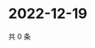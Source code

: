 # 2022-12-19

共 0 条

<!-- BEGIN WEIBO -->
<!-- 最后更新时间 Mon Dec 19 2022 16:00:38 GMT+0800 (China Standard Time) -->

<!-- END WEIBO -->
